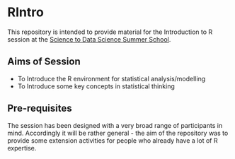 RIntro
======

This repository is intended to provide material for the Introduction to R session at the [Science to Data Science Summer School](http://www.s2ds.org/).

Aims of Session
---------------

- To Introduce the R environment for statistical analysis/modelling
- To Introduce some key concepts in statistical thinking

Pre-requisites
--------------

The session has been designed with a very broad range of participants in mind.   Accordingly it will be rather general - the aim of the repository was to provide some extension activities for people who already have a lot of R expertise.

